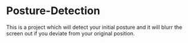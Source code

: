# Posture-Detection
This is a project which will detect your initial posture and it will blurr the screen out if you deviate from your original position.
